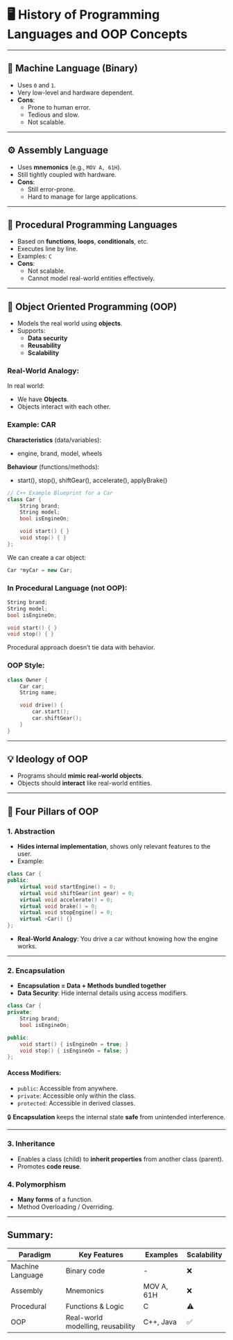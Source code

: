 
# 🖥️ History of Programming Languages and OOP Concepts

---

## 🧮 Machine Language (Binary)
- Uses `0` and `1`.
- Very low-level and hardware dependent.
- **Cons**:
  - Prone to human error.
  - Tedious and slow.
  - Not scalable.

---

## ⚙️ Assembly Language
- Uses **mnemonics** (e.g., `MOV A, 61H`).
- Still tightly coupled with hardware.
- **Cons**:
  - Still error-prone.
  - Hard to manage for large applications.

---

## 🔁 Procedural Programming Languages
- Based on **functions**, **loops**, **conditionals**, etc.
- Executes line by line.
- Examples: `C`
- **Cons**:
  - Not scalable.
  - Cannot model real-world entities effectively.

---

## 🔲 Object Oriented Programming (OOP)
- Models the real world using **objects**.
- Supports:
  - **Data security**
  - **Reusability**
  - **Scalability**

### Real-World Analogy:
In real world:
- We have **Objects**.
- Objects interact with each other.

### Example: CAR
**Characteristics** (data/variables):
- engine, brand, model, wheels

**Behaviour** (functions/methods):
- start(), stop(), shiftGear(), accelerate(), applyBrake()

```cpp
// C++ Example Blueprint for a Car
class Car {
    String brand;
    String model;
    bool isEngineOn;

    void start() { }
    void stop() { }
};
```

We can create a car object:
```cpp
Car *myCar = new Car;
```

### In Procedural Language (not OOP):
```cpp
String brand;
String model;
bool isEngineOn;

void start() { }
void stop() { }
```

Procedural approach doesn’t tie data with behavior.

### OOP Style:
```cpp
class Owner {
    Car car;
    String name;

    void drive() {
        car.start();
        car.shiftGear();
    }
}
```

---

## 💡 Ideology of OOP
- Programs should **mimic real-world objects**.
- Objects should **interact** like real-world entities.

---

## 🔑 Four Pillars of OOP

### 1. Abstraction
- **Hides internal implementation**, shows only relevant features to the user.
- Example:
```cpp
class Car {
public:
    virtual void startEngine() = 0;
    virtual void shiftGear(int gear) = 0;
    virtual void accelerate() = 0;
    virtual void brake() = 0;
    virtual void stopEngine() = 0;
    virtual ~Car() {}
};
```
- **Real-World Analogy**: You drive a car without knowing how the engine works.

---

### 2. Encapsulation
- **Encapsulation = Data + Methods bundled together**
- **Data Security**: Hide internal details using access modifiers.

```cpp
class Car {
private:
    String brand;
    bool isEngineOn;

public:
    void start() { isEngineOn = true; }
    void stop() { isEngineOn = false; }
};
```

#### Access Modifiers:
- `public`: Accessible from anywhere.
- `private`: Accessible only within the class.
- `protected`: Accessible in derived classes.

🔒 **Encapsulation** keeps the internal state **safe** from unintended interference.

---

### 3. Inheritance
- Enables a class (child) to **inherit properties** from another class (parent).
- Promotes **code reuse**.

### 4. Polymorphism
- **Many forms** of a function.
- Method Overloading / Overriding.

---

## Summary:

| Paradigm | Key Features | Examples | Scalability |
|----------|--------------|----------|-------------|
| Machine Language | Binary code | - | ❌ |
| Assembly | Mnemonics | MOV A, 61H | ❌ |
| Procedural | Functions & Logic | C | ⚠️ |
| OOP | Real-world modelling, reusability | C++, Java | ✅ |

